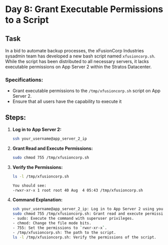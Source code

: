 
# Day 8: Grant Executable Permissions to a Script

## Task
In a bid to automate backup processes, the xFusionCorp Industries sysadmin team has developed a new bash script named `xfusioncorp.sh`. While the script has been distributed to all necessary servers, it lacks executable permissions on App Server 2 within the Stratos Datacenter.

### Specifications:
- Grant executable permissions to the `/tmp/xfusioncorp.sh` script on App Server 2.
- Ensure that all users have the capability to execute it

## Steps:

1. **Log in to App Server 2:**
   ```sh
   ssh your_username@app_server_2_ip
2.  **Grant Read and Execute Permissions:**
	```sh
	sudo chmod 755 /tmp/xfusioncorp.sh
3.  **Verify the Permissions:**
	```sh
	ls -l /tmp/xfusioncorp.sh
	
	You should see:
	-rwxr-xr-x 1 root root 40 Aug  4 05:43 /tmp/xfusioncorp.sh

	
4. **Command Explanation:**
    ```sh
	ssh your_username@app_server_2_ip: Log in to App Server 2 using your username.
	sudo chmod 755 /tmp/xfusioncorp.sh: Grant read and execute permissions to the script for all users.
	- sudo: Execute the command with superuser privileges.
	- chmod: Change the file mode bits.
	- 755: Set the permissions to `rwxr-xr-x`.
	- /tmp/xfusioncorp.sh: The path to the script.
	ls -l /tmp/xfusioncorp.sh: Verify the permissions of the script.

